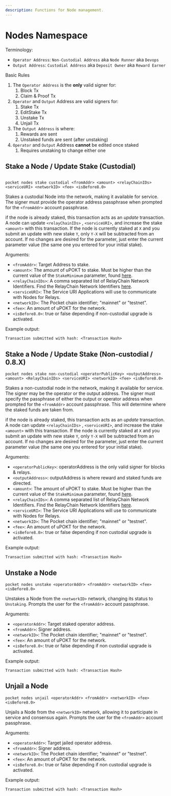 ```yaml
---
description: Functions for Node management.
---
```


# Nodes Namespace

Terminology:

- `Operator Address`: `Non-Custodial Address` aka `Node Runner` aka `Devops`
- `Output Address`: `Custodial Address` aka `Deposit Owner` aka `Reward Earner`

Basic Rules

1. The `Operator Address` is the **only** valid signer for:
   1. Block Tx
   2. Claim & Proof Tx
2. `Operator` and `Output` Address are valid signers for:
   1. Stake Tx
   2. EditStake Tx
   3. Unstake Tx
   4. Unjail Tx
3. The `Output Address` is where:
   1. Rewards are sent
   2. Unstaked funds are sent (after unstaking)
4. `Operator` and `Output` Address **cannot** be edited once staked
   1. Requires unstaking to change either one

## Stake a Node / Update Stake (Custodial)

```text

pocket nodes stake custodial <fromAddr> <amount> <relayChainIDs> <serviceURI> <networkID> <fee> <isBefore8.0>
```

Stakes a custodial Node into the network, making it available for service. The signer must provide the operator address passphrase when prompted for the `<fromAddr>` account passphrase.

if the node is already staked, this transaction acts as an _update_ transaction. A node can update `<relayChainIDs>`
, `<serviceURI>`, and increase the stake `<amount>` with this transaction. If the node is currently staked at `X` and
you submit an update with new stake `Y`, only `Y-X` will be subtracted from an account. If no changes are desired for
the parameter, just enter the current parameter value \(the same one you entered for your initial stake\).

Arguments:

- `<fromAddr>`: Target Address to stake.
- `<amount>`: The amount of uPOKT to stake. Must be higher than the current value of the `StakeMinimum` parameter,
  found [here](https://docs.pokt.network/learn/protocol-parameters/#stakeminimum).
- `<relayChainIDs>`: A comma separated list of RelayChain Network Identifiers. Find the RelayChain Network
  Identifiers [here](https://docs.pokt.network/supported-blockchains/).
- `<serviceURI>`: The Service URI Applications will use to communicate with Nodes for Relays.
- `<networkID>`: The Pocket chain identifier; "mainnet" or "testnet".
- `<fee>`: An amount of uPOKT for the network.
- `<isBefore8.0>`: true or false depending if non-custodial upgrade is activated.

Example output:

```text
Transaction submitted with hash: <Transaction Hash>
```

## Stake a Node / Update Stake (Non-custodial / 0.8.X)

```text
pocket nodes stake non-custodial <operatorPublicKey> <outputAddress> <amount> <RelayChainIDs> <serviceURI> <networkID> <fee> <isBefore8.0>
```

Stakes a non-custodial node in the network, making it available for service. The signer may be the operator or the output address. The signer must specify the passphrase of either the output or operator address when prompted for the `<fromAddr>` account passphrase. This will determine where the staked funds are taken from. 

if the node is already staked, this transaction acts as an _update_ transaction. A node can update `<relayChainIDs>`
, `<serviceURI>`, and increase the stake `<amount>` with this transaction. If the node is currently staked at `X` and
you submit an update with new stake `Y`, only `Y-X` will be subtracted from an account. If no changes are desired for
the parameter, just enter the current parameter value \(the same one you entered for your initial stake\).

Arguments:

- `<operatorPublicKey>`: operatorAddress is the only valid signer for blocks & relays.
- `<outputAddress>`: outputAddress is where reward and staked funds are directed.
- `<amount>`: The amount of uPOKT to stake. Must be higher than the current value of the `StakeMinimum` parameter,
  found [here](https://docs.pokt.network/learn/protocol-parameters/#stakeminimum).
- `<relayChainIDs>`: A comma separated list of RelayChain Network Identifiers. Find the RelayChain Network
  Identifiers [here](https://docs.pokt.network/supported-blockchains/).
- `<serviceURI>`: The Service URI Applications will use to communicate with Nodes for Relays.
- `<networkID>`: The Pocket chain identifier; "mainnet" or "testnet".
- `<fee>`: An amount of uPOKT for the network.
- `<isBefore8.0>`: true or false depending if non custodial upgrade is activated.

Example output:

```text
Transaction submitted with hash: <Transaction Hash>
```

## Unstake a Node

```text
pocket nodes unstake <operatorAddr> <fromAddr> <networkID> <fee> <isBefore8.0>
```

Unstakes a Node from the `<networkID>` network, changing its status to `Unstaking`. Prompts the user for
the `<fromAddr>` account passphrase.

Arguments:

- `<operatorAddr>`: Target staked operator address.
- `<fromAddr>`: Signer address.
- `<networkID>`: The Pocket chain identifier; "mainnet" or "testnet".
- `<fee>`: An amount of uPOKT for the network.
- `<isBefore8.0>`: true or false depending if non custodial upgrade is activated.

Example output:

```text
Transaction submitted with hash: <Transaction Hash>
```

## Unjail a Node

```text
pocket nodes unjail <operatorAddr> <fromAddr> <networkID> <fee> <isBefore8.0>
```

Unjails a Node from the `<networkID>` network, allowing it to participate in service and consensus again. Prompts the
user for the `<fromAddr>` account passphrase.

Arguments:

- `<operatorAddr>`: Target jailed operator address.
- `<fromAddr>`: Signer address.
- `<networkID>`: The Pocket chain identifier; "mainnet" or "testnet".
- `<fee>`: An amount of uPOKT for the network.
- `<isBefore8.0>`: true or false depending if non custodial upgrade is activated.

Example output:

```text
Transaction submitted with hash: <Transaction Hash>
```
